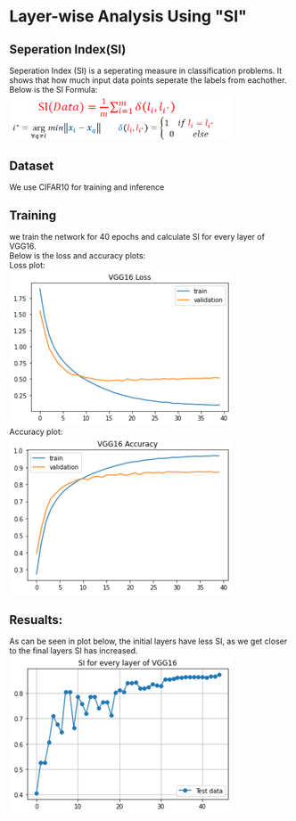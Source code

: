 # Layer-wise Analysis Using "SI"

## Seperation Index(SI)

Seperation Index (SI) is a seperating measure in classification problems. It shows that how much input data points seperate the labels from eachother.<br/>
Below is the SI Formula: <br/>
<img src="imgs/SI-formula.png" data-canonical-src="img/SI-formula.png" width="400" />


## Dataset
We use CIFAR10 for training and inference

## Training

we train the network for 40 epochs and calculate SI for every layer of VGG16.<br/>
Below is the loss and accuracy plots:</br>
Loss plot:<br/>
<img src="imgs/loss.png" data-canonical-src="img/loss.png" width="400" /><br/>
Accuracy plot:<br/>
<img src="imgs/acc.png" data-canonical-src="img/acc.png" width="400" />



## Resualts:
As can be seen in plot below, the initial layers have less SI, as we get closer to the final layers
SI has increased.
<img src="imgs/SI-vgg.png" data-canonical-src="img/SI-vgg.png" width="400" />

